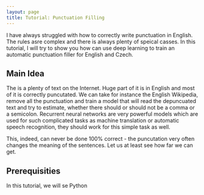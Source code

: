 ```yaml
---
layout: page
title: Tutorial: Punctuation Filling
---
```


I have always struggled with how to correctly write punctuation in English. The
rules asre complex and there is always plenty of speical casses. In this
tutorial, I will try to show you how can use deep learning to train an
automatic punctuation filler for English and Czech.

## Main Idea

The is a plenty of text on the Internet. Huge part of it is in English and most
of it is correctly puncutated. We can take for instance the English Wikipedia,
remove all the punctuation and train a model that will read the depuncuated
text and try to estimate, whether there should or should not be a comma or a
semicolon. Recurrent neural networks are very powerful models which are used
for such complicated tasks as machine translation or automatic speech
recognition, they should work for this simple task as well.

This, indeed, can never be done 100% correct - the puncutation very often changes
the meaning of the sentences. Let us at least see how far we can get.

## Prerequisities

In this tutorial, we will se Python
